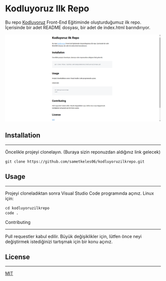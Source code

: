 # Kodluyoruz Ilk Repo
Bu repo [Kodluyoruz](https://www.kodluyoruz.org/) Front-End Eğitiminde oluşturduğumuz ilk repo. İçerisinde bir adet README dosyası, bir adet de index.html barındırıyor.

![Görsel](https://raw.githubusercontent.com/Kodluyoruz/taskforce/main/git/odev1/figures/markdown.png)

## Installation
***
Öncelikle projeyi clonelayın. (Buraya sizin reponuzdan aldığınız link gelecek)
```
git clone https://github.com/sametkeles06/kodluyoruzilkrepo.git
```
## Usage
***
Projeyi cloneladıktan sonra Visual Studio Code programında açınız.
Linux için:
```
cd kodluyoruzilkrepo
code .
```
Contributing
***
Pull requestler kabul edilir. Büyük değişiklikler için, lütfen önce neyi değiştirmek istediğinizi tartışmak için bir konu açınız.
## License
***
[MIT](https://choosealicense.com/licenses/mit/)

